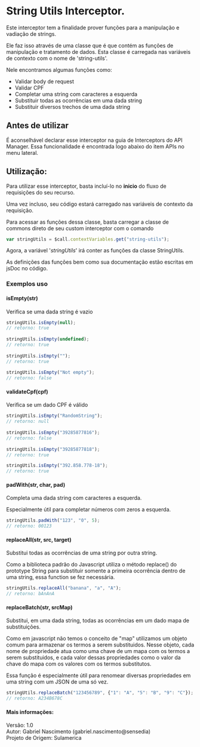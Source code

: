 # String Utils Interceptor. 
Este interceptor tem a finalidade prover funções para a manipulação e vadiação de strings. 
 
Ele faz isso através de uma classe que é que contém as funções de manipulação e tratamento de dados. Esta classe é carregada nas variáveis de contexto com o nome de 'string-utils'. 
 
Nele encontramos algumas funções como: </br> 
<ul> 
<li>Validar body de request</li> 
<li>Validar CPF</li> 
<li>Completar uma string com caracteres a esquerda</li> 
<li>Substituir todas as ocorrências em uma dada string</li>
<li>Substituir diversos trechos de uma dada string</li> 
</ul> 

## Antes de utilizar 
É aconselhável declarar esse interceptor na guia de Interceptors do API Manager. Essa funcionalidade é encontrada logo abaixo do item APIs no menu lateral. 
 
## Utilização: 
Para utilizar esse interceptor, basta incluí-lo no <b>inicio</b> do fluxo de requisições do seu recurso. 
 
Uma vez incluso, seu código estará carregado nas variáveis de contexto da requisição. 
 
Para acessar as funções dessa classe, basta carregar a classe de commons direto de seu custom interceptor com o comando 
 
```javascript 
var stringUtils = $call.contextVariables.get("string-utils"); 
``` 
Agora, a variável '<i>stringUtils</i>' irá conter as funções da classe StringUtils. 
 
As definições das funções bem como sua documentação estão escritas em jsDoc no código. 
 
### Exemplos uso 
#### isEmpty(str) 
Verifica se uma dada string é vazio 
```javascript 
stringUtils.isEmpty(null); 
// retorno: true 
 
stringUtils.isEmpty(undefined); 
// retorno: true 
 
stringUtils.isEmpty(""); 
// retorno: true 
 
stringUtils.isEmpty("Not empty"); 
// retorno: false 
``` 
 
#### validateCpf(cpf) 
Verifica se um dado CPF é válido
```javascript 
stringUtils.isEmpty("RandomString"); 
// retorno: null 
 
stringUtils.isEmpty("39285877816"); 
// retorno: false
 
stringUtils.isEmpty("39285877818"); 
// retorno: true 

stringUtils.isEmpty("392.858.778-18"); 
// retorno: true 
``` 

#### padWith(str, char, pad) 
Completa uma dada string com caracteres a esquerda.

Especialmente útil para completar números com zeros a esquerda.
```javascript 
stringUtils.padWith("123", "0", 5); 
// retorno: 00123
``` 

#### replaceAll(str, src, target) 
Substitui todas as ocorrências de uma string por outra string.

Como a biblioteca padrão do Javascript utiliza o método replace() do prototype String para substituir somente a primeira ocorrência dentro de uma string, essa function se fez necessária. 
```javascript 
stringUtils.replaceAll("banana", "a", "A"); 
// retorno: bAnAnA
``` 

#### replaceBatch(str, srcMap) 
Substitui, em uma dada string, todas as ocorrências em um dado mapa de substituições.

Como em javascript não temos o conceito de "map" utilizamos um objeto comum para armazenar os termos a serem substituidos. Nesse objeto, cada nome de propriedade atua como uma chave de um mapa com os termos a serem substituidos, e cada valor dessas propriedades como o valor da chave do mapa com os valores com os termos substitutos.

Essa função é especialmente útil para renomear diversas propriedades em uma string com um JSON de uma só vez.
```javascript 
stringUtils.replaceBatch("123456789", {"1": "A", "5": "B", "9": "C"}); 
// retorno: A234B678C
``` 

#### Mais informações: 
Versão: 1.0 </br> 
Autor: Gabriel Nascimento (gabriel.nascimento@sensedia) </br> 
Projeto de Origem: Sulamerica 